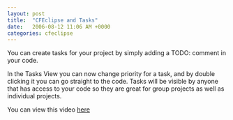 ```yaml
---
layout: post
title:  "CFEclipse and Tasks"
date:   2006-08-12 11:06 AM +0000
categories: cfeclipse
---
```

You can create tasks for your project by simply adding a TODO: comment in your code.

In the Tasks View you can now change priority for a task, and by double clicking it you can go straight to the code. Tasks will be visible by anyone that has access to your code so they are great for group projects as well as individual projects.

You can view this video <a href="http://media.libsyn.com/media/markdrew/Tasks.mov">here</a>